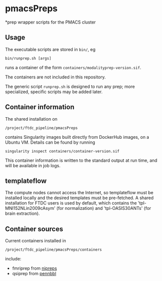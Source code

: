 # pmacsPreps
*prep wrapper scripts for the PMACS cluster

## Usage

The executable scripts are stored in `bin/`, eg

```
bin/runprep.sh [args]
```

runs a container of the form `containers/modalityprep-version.sif`.

The containers are not included in this repository.

The generic script `runprep.sh` is designed to run any prep; more specialized,
specific scripts may be added later.


## Container information

The shared installation on

```
/project/ftdc_pipeline/pmacsPreps
```

contains Singularity images built directly from DockerHub images, on a Ubuntu VM.
Details can be found by running

```
singularity inspect containers/container-version.sif
```

This container information is written to the standard output at run time, and
will be available in job logs.


## templateflow

The compute nodes cannot access the Internet, so templateflow must be installed
locally and the desired templates must be pre-fetched. A shared installation for
FTDC users is used by default, which contains the 'tpl-MNI152NLin2009cAsym' (for
normalization) and 'tpl-OASIS30ANTs' (for brain extraction).


## Container sources

Current containers installed in

```
/project/ftdc_pipeline/pmacsPreps/containers
```

include:

* fmriprep from [nipreps](https://hub.docker.com/r/nipreps/fmriprep)
* qsiprep from [pennbbl](https://hub.docker.com/r/pennbbl/qsiprep)

